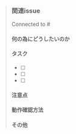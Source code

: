 >### 関連issue
> Connected to #
>
> #### 何の為にどうしたいのか
>
> #### タスク
> - [ ] 
> - [ ] 
> - [ ] 
> #### 注意点
>
> #### 動作確認方法
> 
> #### その他